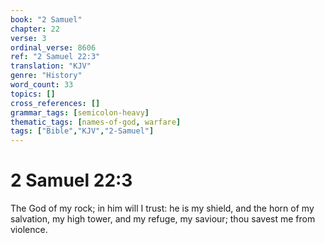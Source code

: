 ```yaml
---
book: "2 Samuel"
chapter: 22
verse: 3
ordinal_verse: 8606
ref: "2 Samuel 22:3"
translation: "KJV"
genre: "History"
word_count: 33
topics: []
cross_references: []
grammar_tags: [semicolon-heavy]
thematic_tags: [names-of-god, warfare]
tags: ["Bible","KJV","2-Samuel"]
---
```


# 2 Samuel 22:3

The God of my rock; in him will I trust: he is my shield, and the horn of my salvation, my high tower, and my refuge, my saviour; thou savest me from violence.

